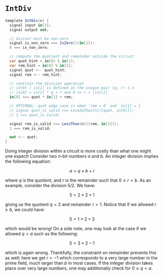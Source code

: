 # `IntDiv`

```cs
template IntDiv(n) {
  signal input in[2];
  signal output out;

  // divisor must be non-zero
  signal is_non_zero <== IsZero()(in[1]);
  0 === is_non_zero;

  // compute the quotient and remainder outside the circuit
  var quot_hint = in[0] \ in[1];
  var rem_hint = in[0] % in[1];
  signal quot <-- quot_hint;
  signal rem <-- rem_hint;

  // contrain the division operation
  // in[0] / in[1] is defined as the unique pair (q, r) s.t.
  // in[0] = in[1] * q + r and 0 <= r < |in[1]|
  in[0] === quot * in[1] + rem;

  // OPTIONAL: quot edge case is when `rem = 0` and `in[1] = 1`
  // signal quot_is_valid <== LessEqThan(n)([quot, in[0]]);
  // 1 === quot_is_valid;

  signal rem_is_valid <== LessThan(n)([rem, in[1]]);
  1 === rem_is_valid;

  out <-- quot;
}
```

Doing integer division within a circuit is more costly than what one might one expect! Consider two $n$-bit numbers $a$ and $b$. An integer division implies the following equation:

$$
a = q \times b + r
$$

where $q$ is the quotient, and $r$ is the remainder such that $0 \leq r < b$. As an example, consider the division $5/2$. We have:

$$
5 = 2 \times 2 + 1
$$

giving us the quotient $q = 2$ and remainder $r = 1$. Notice that if we allowed $r \geq b$, we could have:

$$
5 = 1 \times 2 + 3
$$

which would be wrong! On a side note, one may look at the case if we allowed $q > a$ such as the following:

$$
5 = 3 \times 2 - 1
$$

which is again wrong. Thankfully, the constraint on remainder prevents this as well; here we get $r = -1$ which corresponds to a very large number in the prime field, much larger than $b$ in most cases. If the integer division takes place over very large numbers, one may additionally check for $0 \leq q < a$.
